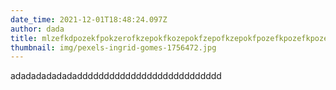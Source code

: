 ```yaml
---
date_time: 2021-12-01T18:48:24.097Z
author: dada
title: mlzefkdpozekfpokzerofkzepokfkozepokfzepofkzepokfpozefkpozefkpozekpfokzepofkzepokfpozekfpozekfpozekfkze
thumbnail: img/pexels-ingrid-gomes-1756472.jpg
---
```

adadadadadadaddddddddddddddddddddddddddd
